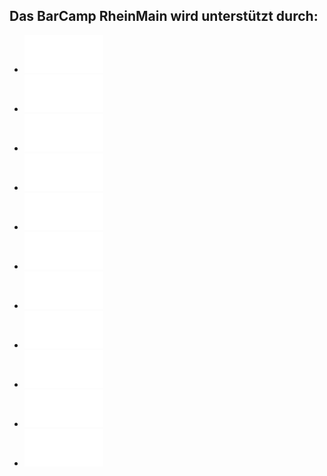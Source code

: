 ## Das BarCamp RheinMain wird unterstützt durch:

 * [![BARTENBACH Kreative Kooperative](./img/bartenbach.png)](http://www.bartenbach.de/)
 * [![DESIGNERDOCK - Personalberatung für Kommunikation und Marketing](./img/designerdock.png)](http://www.designerdock.de/ueber-uns/unsere-vorteile)
 * [![dpc – DESIGN. PRINT. CUT.](./img/dpc.png)](http://www.design-print-cut.de/)
 * [![etecture – digital architects](./img/etecture.png)](http://www.etecture.de/)
 * [![giinco](./img/giinco.png)](http://www.giinco.de/)
 * [![Hahn Air](./img/hahnair.png)](https://www.hahnair.com/)
 * [![LindenKaffee – Service erleben und genießen.](./img/lindenkaffee.png)](http://www.lindenkaffee.com/)
 * [![mediaman //](./img/mediaman.png)](http://mediaman.com/)
 * [![NAMICS](./img/namics.png)](http://www.namics.com/)
 * [![netz98 – new media gmbh](./img/netz98.png)](http://www.netz98.de/)
 * [![Scholz & Volkmer](./img/s-v.png)](http://www.s-v.de/)

